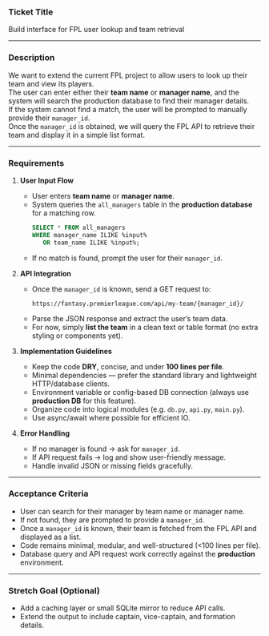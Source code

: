 ### Ticket Title
Build interface for FPL user lookup and team retrieval

---

### Description
We want to extend the current FPL project to allow users to look up their team and view its players.  
The user can enter either their **team name** or **manager name**, and the system will search the production database to find their manager details.  
If the system cannot find a match, the user will be prompted to manually provide their `manager_id`.  
Once the `manager_id` is obtained, we will query the FPL API to retrieve their team and display it in a simple list format.

---

### Requirements
1. **User Input Flow**
   - User enters **team name** or **manager name**.
   - System queries the `all_managers` table in the **production database** for a matching row.
     ```sql
     SELECT * FROM all_managers
     WHERE manager_name ILIKE %input%
        OR team_name ILIKE %input%;
     ```
   - If no match is found, prompt the user for their `manager_id`.

2. **API Integration**
   - Once the `manager_id` is known, send a GET request to:
     ```
     https://fantasy.premierleague.com/api/my-team/{manager_id}/
     ```
   - Parse the JSON response and extract the user’s team data.
   - For now, simply **list the team** in a clean text or table format (no extra styling or components yet).

3. **Implementation Guidelines**
   - Keep the code **DRY**, concise, and under **100 lines per file**.
   - Minimal dependencies — prefer the standard library and lightweight HTTP/database clients.
   - Environment variable or config-based DB connection (always use **production DB** for this feature).
   - Organize code into logical modules (e.g. `db.py`, `api.py`, `main.py`).
   - Use async/await where possible for efficient IO.

4. **Error Handling**
   - If no manager is found → ask for `manager_id`.
   - If API request fails → log and show user-friendly message.
   - Handle invalid JSON or missing fields gracefully.

---

### Acceptance Criteria
- User can search for their manager by team name or manager name.
- If not found, they are prompted to provide a `manager_id`.
- Once a `manager_id` is known, their team is fetched from the FPL API and displayed as a list.
- Code remains minimal, modular, and well-structured (<100 lines per file).
- Database query and API request work correctly against the **production** environment.

---

### Stretch Goal (Optional)
- Add a caching layer or small SQLite mirror to reduce API calls.
- Extend the output to include captain, vice-captain, and formation details.
